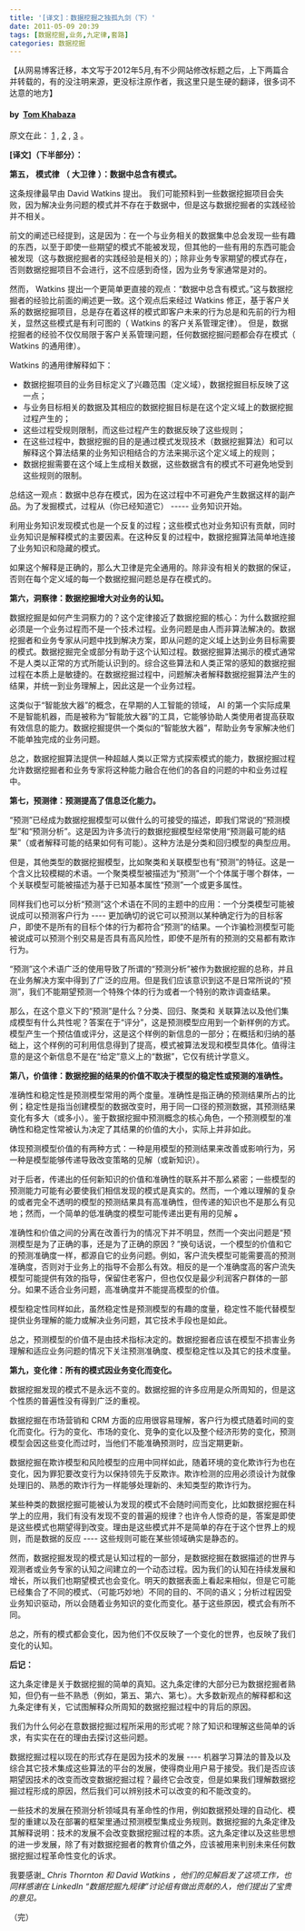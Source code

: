 ```yaml
---
title: '[译文]：数据挖掘之独孤九剑（下）'
date: 2011-05-09 20:39
tags: [数据挖掘,业务,九定律,套路]
categories: 数据挖掘
---
```

【从网易博客迁移，本文写于2012年5月,有不少网站修改标题之后，上下两篇合并转载的，有的没注明来源，更没标注原作者，我这里只是生硬的翻译，很多词不达意的地方】

#### by  [Tom Khabaza](http://khabaza.codimension.net/index.htm)

原文在此： [1](http://khabaza.codimension.net/index_files/9laws.htm) , [2](http://khabaza.codimension.net/index_files/Page346.htm) , [3](http://khabaza.codimension.net/index_files/Page347.htm) 。
<!--more-->
**\[译文\]（下半部分）：**

**第五，** ****模式律**** **（** **大卫律** **）：数据中总含有模式。**

这条规律最早由 David Watkins 提出。  我们可能预料到一些数据挖掘项目会失败，因为解决业务问题的模式并不存在于数据中，但是这与数据挖掘者的实践经验并不相关。

前文的阐述已经提到，这是因为：在一个与业务相关的数据集中总会发现一些有趣的东西，以至于即使一些期望的模式不能被发现，但其他的一些有用的东西可能会被发现（这与数据挖掘者的实践经验是相关的）；除非业务专家期望的模式存在，否则数据挖掘项目不会进行，这不应感到奇怪，因为业务专家通常是对的。

然而， Watkins 提出一个更简单更直接的观点：“数据中总含有模式。”这与数据挖掘者的经验比前面的阐述更一致。这个观点后来经过 Watkins 修正，基于客户关系的数据挖掘项目，总是存在着这样的模式即客户未来的行为总是和先前的行为相关，显然这些模式是有利可图的（ Watkins 的客户关系管理定律）。  但是，数据挖掘者的经验不仅仅局限于客户关系管理问题，任何数据挖掘问题都会存在模式（ Watkins 的通用律）。

Watkins 的通用律解释如下：

*   数据挖掘项目的业务目标定义了兴趣范围（定义域），数据挖掘目标反映了这一点；
*   与业务目标相关的数据及其相应的数据挖掘目标是在这个定义域上的数据挖掘过程产生的；
*   这些过程受规则限制，而这些过程产生的数据反映了这些规则；
*   在这些过程中，数据挖掘的目的是通过模式发现技术（数据挖掘算法）和可以解释这个算法结果的业务知识相结合的方法来揭示这个定义域上的规则；
*   数据挖掘需要在这个域上生成相关数据，这些数据含有的模式不可避免地受到这些规则的限制。

总结这一观点：数据中总存在模式，因为在这过程中不可避免产生数据这样的副产品。为了发掘模式，过程从（你已经知道它） ----\- 业务知识开始。

利用业务知识发现模式也是一个反复的过程；这些模式也对业务知识有贡献，同时业务知识是解释模式的主要因素。在这种反复的过程中，数据挖掘算法简单地连接了业务知识和隐藏的模式。

如果这个解释是正确的，那么大卫律是完全通用的。除非没有相关的数据的保证，否则在每个定义域的每一个数据挖掘问题总是存在模式的。

 **第六，洞察律：数据挖掘增大对业务的认知。**

 数据挖掘是如何产生洞察力的？这个定律接近了数据挖掘的核心：为什么数据挖掘必须是一个业务过程而不是一个技术过程。业务问题是由人而非算法解决的。数据挖掘者和业务专家从问题中找到解决方案，即从问题的定义域上达到业务目标需要的模式。数据挖掘完全或部分有助于这个认知过程。数据挖掘算法揭示的模式通常不是人类以正常的方式所能认识到的。综合这些算法和人类正常的感知的数据挖掘过程在本质上是敏捷的。在数据挖掘过程中，问题解决者解释数据挖掘算法产生的结果，并统一到业务理解上，因此这是一个业务过程。

 这类似于“智能放大器”的概念，在早期的人工智能的领域， AI 的第一个实际成果不是智能机器，而是被称为“智能放大器”的工具，它能够协助人类使用者提高获取有效信息的能力。数据挖掘提供一个类似的“智能放大器”，帮助业务专家解决他们不能单独完成的业务问题。

总之，数据挖掘算法提供一种超越人类以正常方式探索模式的能力，数据挖掘过程允许数据挖掘者和业务专家将这种能力融合在他们的各自的问题的中和业务过程中。

 **第七，预测律：预测提高了信息泛化能力。**

“预测”已经成为数据挖掘模型可以做什么的可接受的描述，即我们常说的“预测模型”和“预测分析”。这是因为许多流行的数据挖掘模型经常使用“预测最可能的结果”（或者解释可能的结果如何有可能）。这种方法是分类和回归模型的典型应用。

但是，其他类型的数据挖掘模型，比如聚类和关联模型也有“预测”的特征。这是一个含义比较模糊的术语。一个聚类模型被描述为“预测”一个个体属于哪个群体，一个关联模型可能被描述为基于已知基本属性“预测”一个或更多属性。

同样我们也可以分析“预测”这个术语在不同的主题中的应用：一个分类模型可能被说成可以预测客户行为 ---\- 更加确切的说它可以预测以某种确定行为的目标客户，即使不是所有的目标个体的行为都符合“预测”的结果。一个诈骗检测模型可能被说成可以预测个别交易是否具有高风险性，即使不是所有的预测的交易都有欺诈行为。

“预测”这个术语广泛的使用导致了所谓的“预测分析”被作为数据挖掘的总称，并且在业务解决方案中得到了广泛的应用。但是我们应该意识到这不是日常所说的“预测”，我们不能期望预测一个特殊个体的行为或者一个特别的欺诈调查结果。

那么，在这个意义下的“预测”是什么？分类、回归、聚类和  关联算法以及他们集成模型有什么共性呢？答案在于“评分”，这是预测模型应用到一个新样例的方式。模型产生一个预估值或评分，这是这个样例的新信息的一部分；在概括和归纳的基础上，这个样例的可利用信息得到了提高，模式被算法发现和模型具体化。值得注意的是这个新信息不是在“给定”意义上的“数据”，它仅有统计学意义。

**第八，价值律：数据挖掘的结果的价值不取决于模型的稳定性或预测的准确性。**

准确性和稳定性是预测模型常用的两个度量。准确性是指正确的预测结果所占的比例；稳定性是指当创建模型的数据改变时，用于同一口径的预测数据，其预测结果变化有多大（或多小）。鉴于数据挖掘中预测概念的核心角色，一个预测模型的准确性和稳定性常被认为决定了其结果的价值的大小，实际上并非如此。

体现预测模型价值的有两种方式：一种是用模型的预测结果来改善或影响行为，另一种是模型能够传递导致改变策略的见解（或新知识）。

 对于后者，传递出的任何新知识的价值和准确性的联系并不那么紧密；一些模型的预测能力可能有必要使我们相信发现的模式是真实的。然而，一个难以理解的复杂的或者完全不透明的模型的预测结果具有高准确性，但传递的知识也不是那么有见地；然而，一个简单的低准确度的模型可能传递出更有用的见解 **。**

 准确性和价值之间的分离在改善行为的情况下并不明显，然而一个突出问题是“预测模型是为了正确的事，还是为了正确的原因 ? ”换句话说，一个模型的价值和它的预测准确度一样，都源自它的业务问题。例如，客户流失模型可能需要高的预测准确度，否则对于业务上的指导不会那么有效。相反的是一个准确度高的客户流失模型可能提供有效的指导，保留住老客户，但也仅仅是最少利润客户群体的一部分。如果不适合业务问题，高准确度并不能提高模型的价值。

模型稳定性同样如此，虽然稳定性是预测模型的有趣的度量，稳定性不能代替模型提供业务理解的能力或解决业务问题，其它技术手段也是如此。

总之，预测模型的价值不是由技术指标决定的。数据挖掘者应该在模型不损害业务理解和适应业务问题的情况下关注预测准确度、模型稳定性以及其它的技术度量。

 **第九，变化律：所有的模式因业务变化而变化。**

数据挖掘发现的模式不是永远不变的。数据挖掘的许多应用是众所周知的，但是这个性质的普遍性没有得到广泛的重视。

数据挖掘在市场营销和 CRM 方面的应用很容易理解，客户行为模式随着时间的变化而变化。行为的变化、市场的变化、竞争的变化以及整个经济形势的变化，预测模型会因这些变化而过时，当他们不能准确预测时，应当定期更新。

数据挖掘在欺诈模型和风险模型的应用中同样如此，随着环境的变化欺诈行为也在变化，因为罪犯要改变行为以保持领先于反欺诈。欺诈检测的应用必须设计为就像处理旧的、熟悉的欺诈行为一样能够处理新的、未知类型的欺诈行为。

某些种类的数据挖掘可能被认为发现的模式不会随时间而变化，比如数据挖掘在科学上的应用，我们有没有发现不变的普遍的规律？也许令人惊奇的是，答案是即使是这些模式也期望得到改变。理由是这些模式并不是简单的存在于这个世界上的规则，而是数据的反应 ---\- 这些规则可能在某些领域确实是静态的。

然而，数据挖掘发现的模式是认知过程的一部分，是数据挖掘在数据描述的世界与观测者或业务专家的认知之间建立的一个动态过程。因为我们的认知在持续发展和增长，所以我们也期望模式也会变化。明天的数据表面上看起来相似，但是它可能已经集合了不同的模式、（可能巧妙地）不同的目的、不同的语义；分析过程因受业务知识驱动，所以会随着业务知识的变化而变化。基于这些原因，模式会有所不同。

总之，所有的模式都会变化，因为他们不仅反映了一个变化的世界，也反映了我们变化的认知。

**后记：**

这九条定律是关于数据挖掘的简单的真知。这九条定律的大部分已为数据挖掘者熟知，但仍有一些不熟悉（例如，第五、第六、第七）。大多数新观点的解释都和这九条定律有关，它试图解释众所周知的数据挖掘过程中的背后的原因。

我们为什么何必在意数据挖掘过程所采用的形式呢？除了知识和理解这些简单的诉求，有实实在在的理由去探讨这些问题。

数据挖掘过程以现在的形式存在是因为技术的发展 ---\- 机器学习算法的普及以及综合其它技术集成这些算法的平台的发展，使得商业用户易于接受。我们是否应该期望因技术的改变而改变数据挖掘过程？最终它会改变，但是如果我们理解数据挖掘过程形成的原因，然后我们可以辨别技术可以改变的和不能改变的。

一些技术的发展在预测分析领域具有革命性的作用，例如数据预处理的自动化、模型的重建以及在部署的框架里通过预测模型集成业务规则。数据挖掘的九条定律及其解释说明：技术的发展不会改变数据挖掘过程的本质。这九条定律以及这些思想的进一步发展，除了有对数据挖掘者的教育价值之外，应该被用来判别未来任何数据挖掘过程革命性变化的诉求。

我要感谢_ _Chris Thornton_ _和_ _David Watkins_ _，他们的见解启发了这项工作，也同样感谢在_ _LinkedIn_ _“数据挖掘九规律”讨论组有做出贡献的人，他们提出了宝贵的意见。_

（完）